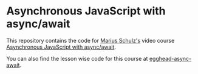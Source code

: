 # Asynchronous JavaScript with async/await

This repository contains the code for [Marius Schulz's](https://github.com/mariusschulz) video course [Asynchronous JavaScript with async/await](https://egghead.io/courses/asynchronous-javascript-with-async-await).  


You can also find the lesson wise code for this course at [egghead-async-await](https://github.com/mariusschulz/egghead-async-await).
